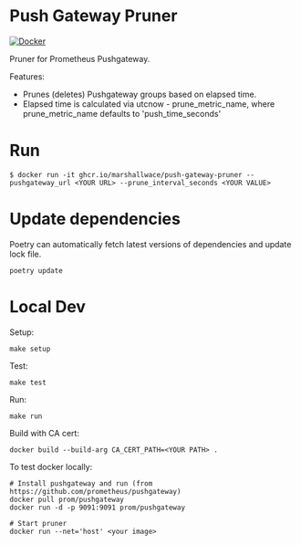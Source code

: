 # Push Gateway Pruner

[![Docker](https://github.com/MarshallWace/push-gateway-pruner/workflows/Publish%20Docker/badge.svg)](https://github.com/MarshallWace/push-gateway-pruner/actions?query=workflow%3A%22Publish+Docker%22) 

Pruner for Prometheus Pushgateway.

Features:
* Prunes (deletes) Pushgateway groups based on elapsed time.
* Elapsed time is calculated via utcnow - prune_metric_name, where prune_metric_name defaults to 'push_time_seconds'


# Run
```
$ docker run -it ghcr.io/marshallwace/push-gateway-pruner --pushgateway_url <YOUR URL> --prune_interval_seconds <YOUR VALUE>
```

# Update dependencies
Poetry can automatically fetch latest versions of dependencies and update lock file. 
```
poetry update
```
# Local Dev
Setup:
```
make setup
```
Test:
```
make test
```
Run:
```
make run
```

Build with CA cert:
```
docker build --build-arg CA_CERT_PATH=<YOUR PATH> .
```

To test docker locally:
```
# Install pushgateway and run (from https://github.com/prometheus/pushgateway)
docker pull prom/pushgateway
docker run -d -p 9091:9091 prom/pushgateway

# Start pruner
docker run --net='host' <your image>

```